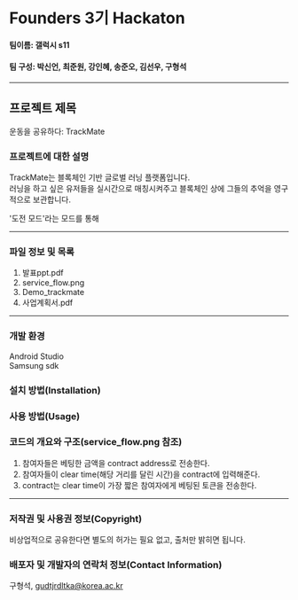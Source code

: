 # Founders 3기 Hackaton  

#### 팀이름: 갤럭시 s11

#### 팀 구성: 박신언, 최준원, 강인혜, 송준오, 김선우, 구형석  
  
<hr>
  
## 프로젝트 제목
운동을 공유하다: TrackMate

### 프로젝트에 대한 설명
TrackMate는 블록체인 기반 글로벌 러닝 플랫폼입니다.  
러닝을 하고 싶은 유저들을 실시간으로 매칭시켜주고 블록체인 상에 그들의 추억을 영구적으로 보관합니다.  
  
'도전 모드'라는 모드를 통해 
  
<hr>
  
### 파일 정보 및 목록
1. 발표ppt.pdf  
2. service_flow.png  
3. Demo_trackmate
4. 사업계획서.pdf  
<hr>

### 개발 환경
Android Studio  
Samsung sdk
  
### 설치 방법(Installation)

### 사용 방법(Usage)


### 코드의 개요와 구조(service_flow.png 참조)
1) 참여자들은 베팅한 금액을 contract address로 전송한다.
2) 참여자들이 clear time(해당 거리를 달린 시간)을 contract에 입력해준다.
3) contract는 clear time이 가장 짧은 참여자에게 베팅된 토큰을 전송한다.

<hr>

### 저작권 및 사용권 정보(Copyright)

비상업적으로 공유한다면 별도의 허가는 필요 없고, 출처만 밝히면 됩니다.

### 배포자 및 개발자의 연락처 정보(Contact Information)

구형석, gudtjrdltka@korea.ac.kr
